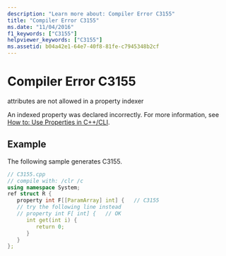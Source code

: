 ```yaml
---
description: "Learn more about: Compiler Error C3155"
title: "Compiler Error C3155"
ms.date: "11/04/2016"
f1_keywords: ["C3155"]
helpviewer_keywords: ["C3155"]
ms.assetid: b04a42e1-64e7-40f8-81fe-c7945348b2cf
---
```

# Compiler Error C3155

attributes are not allowed in a property indexer

An indexed property was declared incorrectly. For more information, see [How to: Use Properties in C++/CLI](../../dotnet/how-to-use-properties-in-cpp-cli.md).

## Example

The following sample generates C3155.

```cpp
// C3155.cpp
// compile with: /clr /c
using namespace System;
ref struct R {
   property int F[[ParamArray] int] {   // C3155
   // try the following line instead
   // property int F[ int] {   // OK
      int get(int i) {
         return 0;
      }
   }
};
```
